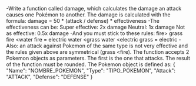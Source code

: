 -Write a function called damage, which calculates the damage an attack causes one Pokémon to another. The damage is calculated with the formula: damage = 50 * (attack / defense) * effectiveness -The effectiveness can be: Super effective: 2x damage Neutral: 1x damage Not as effective: 0.5x damage -And you must stick to these rules: fire> grass fire <water fire = electric water <grass water <electric grass = electric -Also: an attack against Pokemon of the same type is not very effective and the rules given above are symmetrical (grass <fire). The function accepts 2 Pokemon objects as parameters. The first is the one that attacks. The result of the function must be rounded. The Pokemon object is defined as: { "Name": "NOMBRE_POKEMON", "Type": "TIPO_POKEMON", "Attack": "ATTACK", "Defense": "DEFENSE" }
